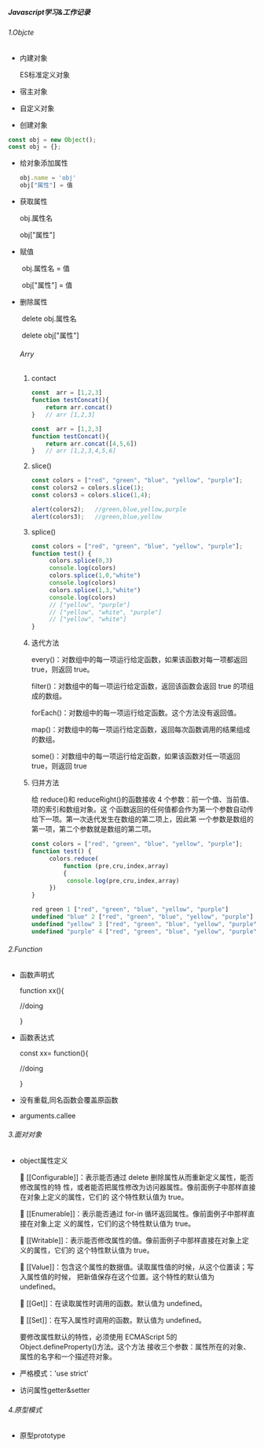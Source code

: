 ##### Javascript学习&工作记录

###### 1.Objcte

- 内建对象

  ES标准定义对象

- 宿主对象

- 自定义对象

-   创建对象

  ```javascript
  const obj = new Object();
  const obj = {};
  ```

- 给对象添加属性

  ```javascript
  obj.name = 'obj'
  obj["属性"] = 值
  ```

- 获取属性

     obj.属性名

    obj["属性"] 

- 赋值

  ​    obj.属性名 = 值

  ​    obj["属性"]  = 值 

- 删除属性

  ​	delete obj.属性名

  ​	delete obj["属性"] 
  
  ###### Arry
  
  1. contact
  
     ```javascript
     const  arr = [1,2,3]
     function testConcat(){
         return arr.concat()
     }   // arr [1,2,3]
     
     const  arr = [1,2,3]
     function testConcat(){
         return arr.concat([4,5,6])
     }   // arr [1,2,3,4,5,6]
     ```
  
  2. slice()
  
     ```javascript
     const colors = ["red", "green", "blue", "yellow", "purple"]; 
     const colors2 = colors.slice(1); 
     const colors3 = colors.slice(1,4);
     
     alert(colors2);   //green,blue,yellow,purple 
     alert(colors3);   //green,blue,yellow
     ```
  
  3. splice()
  
     ```javascript
     const colors = ["red", "green", "blue", "yellow", "purple"];
     function test() {
          colors.splice(0,3)
          console.log(colors)
          colors.splice(1,0,"white")
          console.log(colors)
          colors.splice(1,3,"white")
          console.log(colors)
          // ["yellow", "purple"]
          // ["yellow", "white", "purple"]
          // ["yellow", "white"]
     }
     ```
  
  4. 迭代方法
  
     every()：对数组中的每一项运行给定函数，如果该函数对每一项都返回 true，则返回 true。
  
      filter()：对数组中的每一项运行给定函数，返回该函数会返回 true 的项组成的数组。
  
     forEach()：对数组中的每一项运行给定函数。这个方法没有返回值。 
  
     map()：对数组中的每一项运行给定函数，返回每次函数调用的结果组成的数组。
  
     some()：对数组中的每一项运行给定函数，如果该函数对任一项返回 true，则返回 true
  
  5. 归并方法 
  
     给 reduce()和 reduceRight()的函数接收 4 个参数：前一个值、当前值、项的索引和数组对象。这 个函数返回的任何值都会作为第一个参数自动传给下一项。第一次迭代发生在数组的第二项上，因此第 一个参数是数组的第一项，第二个参数就是数组的第二项。
  
     ```javascript
     const colors = ["red", "green", "blue", "yellow", "purple"];
     function test() {
          colors.reduce(
              function (pre,cru,index,array)
              {
               console.log(pre,cru,index,array)
          })
     }
     
     red green 1 ["red", "green", "blue", "yellow", "purple"]
     undefined "blue" 2 ["red", "green", "blue", "yellow", "purple"]
     undefined "yellow" 3 ["red", "green", "blue", "yellow", "purple"]
     undefined "purple" 4 ["red", "green", "blue", "yellow", "purple"]
     ```

###### 2.Function

- 函数声明式

  function xx(){

     //doing

  }

- 函数表达式

  const xx= function(){

    //doing

  }

- 没有重载,同名函数会覆盖原函数

- arguments.callee

###### 3.面对对象  

- object属性定义

   [[Configurable]]：表示能否通过 delete 删除属性从而重新定义属性，能否修改属性的特 性，或者能否把属性修改为访问器属性。像前面例子中那样直接在对象上定义的属性，它们的 这个特性默认值为 true。

   [[Enumerable]]：表示能否通过 for-in 循环返回属性。像前面例子中那样直接在对象上定 义的属性，它们的这个特性默认值为 true。 

   [[Writable]]：表示能否修改属性的值。像前面例子中那样直接在对象上定义的属性，它们的 这个特性默认值为 true。 

   [[Value]]：包含这个属性的数据值。读取属性值的时候，从这个位置读；写入属性值的时候， 把新值保存在这个位置。这个特性的默认值为 undefined。

   [[Get]]：在读取属性时调用的函数。默认值为 undefined。 

   [[Set]]：在写入属性时调用的函数。默认值为 undefined。 

  要修改属性默认的特性，必须使用 ECMAScript 5的 Object.defineProperty()方法。这个方法 接收三个参数：属性所在的对象、属性的名字和一个描述符对象。

- 严格模式：'use strict'

- 访问属性getter&setter

###### 4.原型模式

- 原型prototype

  

  